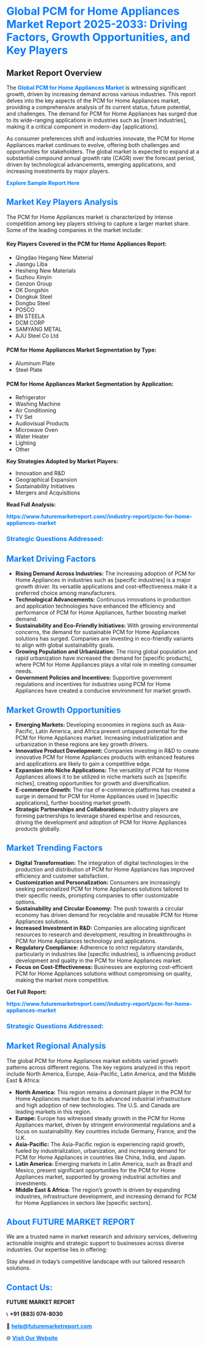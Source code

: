 <h1 style="color: #007BFF;">Global PCM for Home Appliances Market Report 2025-2033: Driving Factors, Growth Opportunities, and Key Players</h1>

<section id="overview">
<h2>Market Report Overview</h2>
<p>The <a href="https://www.futuremarketreport.com//industry-report/pcm-for-home-appliances-market" style="color: #007BFF; text-decoration: none;"><strong>Global PCM for Home Appliances Market</strong></a> is witnessing significant growth, driven by increasing demand across various industries. This report delves into the key aspects of the PCM for Home Appliances market, providing a comprehensive analysis of its current status, future potential, and challenges. The demand for PCM for Home Appliances has surged due to its wide-ranging applications in industries such as [insert industries], making it a critical component in modern-day [applications].</p>
<p>As consumer preferences shift and industries innovate, the PCM for Home Appliances market continues to evolve, offering both challenges and opportunities for stakeholders. The global market is expected to expand at a substantial compound annual growth rate (CAGR) over the forecast period, driven by technological advancements, emerging applications, and increasing investments by major players.</p>
</section>

<section id="overview">
<p><a href="https://www.futuremarketreport.com//request-sample/reportId=47108" style="color: #007BFF; text-decoration: none;"><strong>Explore Sample Report Here</strong></a></p>
</section>

<section id="key-players">
<h2 style="color: #007BFF;">Market Key Players Analysis</h2>
<p>The PCM for Home Appliances market is characterized by intense competition among key players striving to capture a larger market share. Some of the leading companies in the market include:</p>
<h4>Key Players Covered in the PCM for Home Appliances Report:</h4>
<ul><li>Qingdao Hegang New Material</li><li>Jiasngu Liba</li><li>Hesheng New Materials</li><li>Suzhou Xinyin</li><li>Genzon Group</li><li>DK Dongshin</li><li>Dongkuk Steel</li><li>Dongbu Steel</li><li>POSCO</li><li>BN STEELA</li><li>DCM CORP</li><li>SAMYANG METAL</li><li>AJU Steel Co Ltd</li></ul>
<h4>PCM for Home Appliances Market Segmentation by Type:</h4>
<ul><li>Aluminum Plate</li><li>Steel Plate</li></ul>

<h4>PCM for Home Appliances Market Segmentation by Application:</h4>
<ul><li>Refrigerator</li><li>Washing Machine</li><li>Air Conditioning</li><li>TV Set</li><li>Audiovisual Products</li><li>Microwave Oven</li><li>Water Heater</li><li>Lighting</li><li>Other</li></ul>
<p><strong>Key Strategies Adopted by Market Players:</strong></p>
<ul>
<li>Innovation and R&D</li>
<li>Geographical Expansion</li>
<li>Sustainability Initiatives</li>
<li>Mergers and Acquisitions</li>
</ul>
</section>

<section>
<p><strong>Read Full Analysis: </strong></p><a href="https://www.futuremarketreport.com//industry-report/pcm-for-home-appliances-market" style="color: #007BFF; text-decoration: none;"><strong>https://www.futuremarketreport.com//industry-report/pcm-for-home-appliances-market</strong></a>
<h3 style="color: #007BFF;">Strategic Questions Addressed:</h3>
</section>

<section id="driving-factors">
<h2 style="color: #007BFF;">Market Driving Factors</h2>
<ul>
<li><strong>Rising Demand Across Industries:</strong> The increasing adoption of PCM for Home Appliances in industries such as [specific industries] is a major growth driver. Its versatile applications and cost-effectiveness make it a preferred choice among manufacturers.</li>
<li><strong>Technological Advancements:</strong> Continuous innovations in production and application technologies have enhanced the efficiency and performance of PCM for Home Appliances, further boosting market demand.</li>
<li><strong>Sustainability and Eco-Friendly Initiatives:</strong> With growing environmental concerns, the demand for sustainable PCM for Home Appliances solutions has surged. Companies are investing in eco-friendly variants to align with global sustainability goals.</li>
<li><strong>Growing Population and Urbanization:</strong> The rising global population and rapid urbanization have increased the demand for [specific products], where PCM for Home Appliances plays a vital role in meeting consumer needs.</li>
<li><strong>Government Policies and Incentives:</strong> Supportive government regulations and incentives for industries using PCM for Home Appliances have created a conducive environment for market growth.</li>
</ul>
</section>

<section id="growth-opportunities">
<h2 style="color: #007BFF;">Market Growth Opportunities</h2>
<ul>
<li><strong>Emerging Markets:</strong> Developing economies in regions such as Asia-Pacific, Latin America, and Africa present untapped potential for the PCM for Home Appliances market. Increasing industrialization and urbanization in these regions are key growth drivers.</li>
<li><strong>Innovative Product Development:</strong> Companies investing in R&D to create innovative PCM for Home Appliances products with enhanced features and applications are likely to gain a competitive edge.</li>
<li><strong>Expansion into Niche Applications:</strong> The versatility of PCM for Home Appliances allows it to be utilized in niche markets such as [specific niches], creating opportunities for growth and diversification.</li>
<li><strong>E-commerce Growth:</strong> The rise of e-commerce platforms has created a surge in demand for PCM for Home Appliances used in [specific applications], further boosting market growth.</li>
<li><strong>Strategic Partnerships and Collaborations:</strong> Industry players are forming partnerships to leverage shared expertise and resources, driving the development and adoption of PCM for Home Appliances products globally.</li>
</ul>
</section>

<section id="trending-factors">
<h2 style="color: #007BFF;">Market Trending Factors</h2>
<ul>
<li><strong>Digital Transformation:</strong> The integration of digital technologies in the production and distribution of PCM for Home Appliances has improved efficiency and customer satisfaction.</li>
<li><strong>Customization and Personalization:</strong> Consumers are increasingly seeking personalized PCM for Home Appliances solutions tailored to their specific needs, prompting companies to offer customizable options.</li>
<li><strong>Sustainability and Circular Economy:</strong> The push towards a circular economy has driven demand for recyclable and reusable PCM for Home Appliances solutions.</li>
<li><strong>Increased Investment in R&D:</strong> Companies are allocating significant resources to research and development, resulting in breakthroughs in PCM for Home Appliances technology and applications.</li>
<li><strong>Regulatory Compliance:</strong> Adherence to strict regulatory standards, particularly in industries like [specific industries], is influencing product development and quality in the PCM for Home Appliances market.</li>
<li><strong>Focus on Cost-Effectiveness:</strong> Businesses are exploring cost-efficient PCM for Home Appliances solutions without compromising on quality, making the market more competitive.</li>
</ul>
</section>

<section>
<p><strong>Get Full Report: </strong></p><a href="https://www.futuremarketreport.com//industry-report/pcm-for-home-appliances-market" style="color: #007BFF; text-decoration: none;"><strong>https://www.futuremarketreport.com//industry-report/pcm-for-home-appliances-market</strong></a>
<h3 style="color: #007BFF;">Strategic Questions Addressed:</h3>
</section>


<section id="regional-analysis">
<h2 style="color: #007BFF;">Market Regional Analysis</h2>
<p>The global PCM for Home Appliances market exhibits varied growth patterns across different regions. The key regions analyzed in this report include North America, Europe, Asia-Pacific, Latin America, and the Middle East & Africa:</p>
<ul>
<li><strong>North America:</strong> This region remains a dominant player in the PCM for Home Appliances market due to its advanced industrial infrastructure and high adoption of new technologies. The U.S. and Canada are leading markets in this region.</li>
<li><strong>Europe:</strong> Europe has witnessed steady growth in the PCM for Home Appliances market, driven by stringent environmental regulations and a focus on sustainability. Key countries include Germany, France, and the U.K.</li>
<li><strong>Asia-Pacific:</strong> The Asia-Pacific region is experiencing rapid growth, fueled by industrialization, urbanization, and increasing demand for PCM for Home Appliances in countries like China, India, and Japan.</li>
<li><strong>Latin America:</strong> Emerging markets in Latin America, such as Brazil and Mexico, present significant opportunities for the PCM for Home Appliances market, supported by growing industrial activities and investments.</li>
<li><strong>Middle East & Africa:</strong> The region’s growth is driven by expanding industries, infrastructure development, and increasing demand for PCM for Home Appliances in sectors like [specific sectors].</li>
</ul>
</section>

<footer>
<h2 style="color: #007BFF;">About FUTURE MARKET REPORT</h2>
<p>We are a trusted name in market research and advisory services, delivering actionable insights and strategic support to businesses across diverse industries. Our expertise lies in offering:</p>

<p>Stay ahead in today’s competitive landscape with our tailored research solutions.</p>

<h2 style="color: #007BFF;">Contact Us:</h2>
<p><strong>FUTURE MARKET REPORT</strong></p>
<p>📞 <strong>+91 (883) 074-8030</strong></p>
<p>📧 <strong><a href="mailto:help@futuremarketreport.com" style="color: #007BFF;">help@futuremarketreport.com</a></strong></p>
<p>🌐 <strong><a href="https://www.futuremarketreport.com/" style="color: #007BFF;">Visit Our Website</a></strong></p>
</footer>